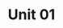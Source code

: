 ---
title: Unit 01
concepts: |
    | Concept                 | Example                   | Page Number | 
    |-------------------------|---------------------------|-------------|
    | Probability Spaces      | 1.1: Dice Rolling         | 1           |
    | Probability Spaces      | 1.2: Dice Rolling         | 2           |
    | Probability Spaces      | 1.3: Letters in Word      | 4           |
    | Set Theory Probability  | 1.1.2: Basic Properties   | 5           |
    | Set Theory Probability  | 1.4: Car Stereos          | 5           |
    | Set Theory Probability  | 1.5: World Series         | 6-8         |
    | Independent Events      | 1.7: Draw 2 cards         | 10          |
    | Independent Events      | 1.8: Roll 2 dice          | 11          |
    | Independent Events      | 1.9: Birthdays            | 11          |
    | Independent Events      | 1.10: Roll 3 dice         | 12          |
    | Conditional Probability | 3.1: Dice Rolling         | 81          |
    | Conditional Probability | 3.2: Betting Games        | 82          |
    | Conditional Probability | 3.4: Cards                | 83          |
    | Conditional Probability | 3.5: Hockey Playoff       | 83          |
    | Conditional Probability | 3.6: Graduating           | 84          |
    | Conditional Probability | 3.8: Monty Hall Problem   | 84          |
    | Conditional Probability | 3.9: Cognitive Dissonance | 85          |
---
